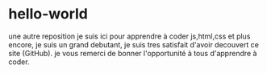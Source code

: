 # hello-world
une autre reposition
je suis ici pour apprendre à coder js,html,css et plus encore, je suis un grand debutant, je suis tres satisfait d'avoir decouvert ce site (GitHub).
je vous remerci de bonner l'opportunité à tous d'apprendre à coder.
